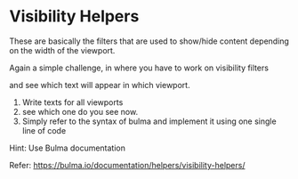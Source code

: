 # Visibility Helpers

These are basically the filters that are used to show/hide content depending on the width of the viewport.

Again a simple challenge, in where you have to work on visibility filters

 and see which text will appear in which viewport.

1. Write texts for all viewports 
2. see which one do you see now.
3. Simply refer to the syntax of bulma and implement it using one single line of code

 Hint: Use Bulma documentation

Refer: https://bulma.io/documentation/helpers/visibility-helpers/
